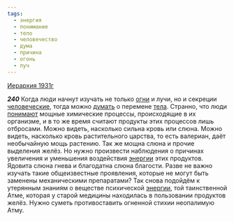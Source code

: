 ```yaml
---
tags:
  - энергия
  - понимание
  - тело
  - человечество
  - дума
  - причина
  - огонь
  - луч
---
```


[Иерархия 1931г](/agni/1931)

___240___
Когда люди начнут изучать не только [огни](/tag/#огонь) и лучи, но и секреции [человеческие](/tag/#человечество), тогда можно [думать](/tag/#дума) о перемене [тела](/tag/#тело). Странно, что люди [понимают](/tag/#понимание) мощные химические процессы, происходящие в их организме, и в то же время считают продукты этих процессов лишь отбросами. Можно видеть, насколько сильна кровь или слюна. Можно видеть, насколько кровь растительного царства, то есть валериан, даёт необычайную мощь растению. Так же мощна слюна и прочие выделения желёз. Но нужно произвести наблюдения о причинах увеличения и уменьшения воздействия [энергии](/tag/#энергия) этих продуктов. Ядовита слюна гнева и благодатна слюна благости. Разве не важно изучать такие общеизвестные проявления, которые не могут быть заменены механическими препаратами? Так снова подойдём к утерянным знаниям о веществе психической [энергии](/tag/#энергия), той таинственной Атме, которая у старой медицины находилась в пользовании продуктов желёз. Нужно суметь противоставить огненной стихии неопалимую Атму.   

